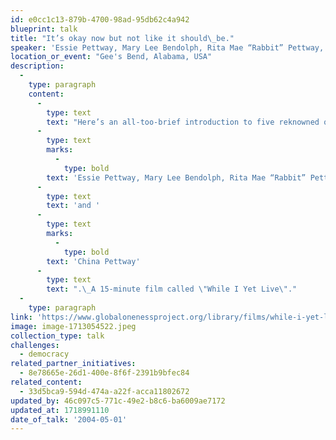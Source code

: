 ```yaml
---
id: e0cc1c13-879b-4700-98ad-95db62c4a942
blueprint: talk
title: "It’s okay now but not like it should\_be."
speaker: 'Essie Pettway, Mary Lee Bendolph, Rita Mae “Rabbit” Pettway, Lucy “Toot” Mingo, and China Pettway.'
location_or_event: "Gee's Bend, Alabama, USA"
description:
  -
    type: paragraph
    content:
      -
        type: text
        text: "Here’s an all-too-brief introduction to five reknowned quilt makers from way down in the heart-land of Alabama USA telling it like it is:\_"
      -
        type: text
        marks:
          -
            type: bold
        text: 'Essie Pettway, Mary Lee Bendolph, Rita Mae “Rabbit” Pettway, Lucy “Toot” Mingo, '
      -
        type: text
        text: 'and '
      -
        type: text
        marks:
          -
            type: bold
        text: 'China Pettway'
      -
        type: text
        text: ".\_A 15-minute film called \"While I Yet Live\"."
  -
    type: paragraph
link: 'https://www.globalonenessproject.org/library/films/while-i-yet-live'
image: image-1713054522.jpeg
collection_type: talk
challenges:
  - democracy
related_partner_initiatives:
  - 8e78665e-26d1-400e-8f6f-2391b9bfec84
related_content:
  - 33d5bca9-594d-474a-a22f-acca11802672
updated_by: 46c097c5-771c-49e2-b8c6-ba6009ae7172
updated_at: 1718991110
date_of_talk: '2004-05-01'
---
```

